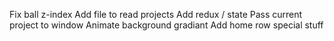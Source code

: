 Fix ball z-index
Add file to read projects
Add redux / state
Pass current project to window
Animate background gradiant
Add home row special stuff